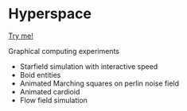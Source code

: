# Hyperspace
[Try me!](https://up201806330.github.io/GraphicalComputingExperiments/)


Graphical computing experiments
- Starfield simulation with interactive speed
- Boid entities 
- Animated Marching squares on perlin noise field
- Animated cardioid
- Flow field simulation 
